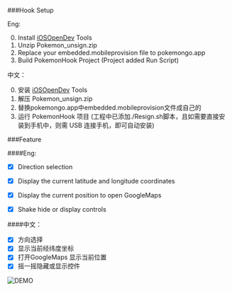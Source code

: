 ###Hook Setup

Eng:

0. Install [iOSOpenDev](http://iosopendev.com) Tools
1. Unzip Pokemon_unsign.zip
2. Replace your embedded.mobileprovision file to pokemongo.app
3. Build PokemonHook Project (Project added Run Script)

中文：

0. 安装 [iOSOpenDev](http://iosopendev.com) Tools
1. 解压 Pokemon_unsign.zip
2. 替换pokemongo.app中embedded.mobileprovision文件成自己的
3. 运行 PokemonHook 项目 (工程中已添加./Resign.sh脚本，且如需要直接安装到手机中，则需 USB 连接手机，即可自动安装)

###Feature

####Eng:

- [X] Direction selection
- [X] Display the current latitude and longitude coordinates
- [X] Display the current position to open GoogleMaps
- [X] Shake hide or display controls


####中文：

- [x] 方向选择
- [x] 显示当前经纬度坐标
- [x] 打开GoogleMaps 显示当前位置
- [x] 摇一摇隐藏或显示控件

![DEMO](http://ww4.sinaimg.cn/large/72f96cbajw1f5ummttxoag20af0ijnpd.gif)
